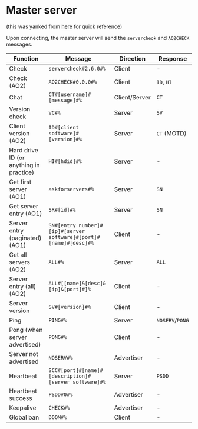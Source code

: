 # Master server

(this was yanked from [here](https://github.com/AttorneyOnline/AO2Protocol) for quick reference)

Upon connecting, the master server will send the `servercheok` and `AO2CHECK` messages.

| Function                                | Message                                                           | Direction     | Response        |
|-----------------------------------------|-------------------------------------------------------------------|---------------|-----------------|
| Check                                   | `servercheok#2.6.0#%`                                             | Client        | -               |
| Check (AO2)                             | `AO2CHECK#0.0.0#%`                                                | Client        | `ID`, `HI`      |
| Chat                                    | `CT#[username]#[message]#%`                                       | Client/Server | `CT`            |
| Version check                           | `VC#%`                                                            | Server        | `SV`            |
| Client version (AO2)                    | `ID#[client software]#[version]#%`                                | Server        | `CT` (MOTD)     |
| Hard drive ID (or anything in practice) | `HI#[hdid]#%`                                                     | Server        | -               |
| Get first server (AO1)                  | `askforservers#%`                                                 | Server        | `SN`            |
| Get server entry (AO1)                  | `SR#[id]#%`                                                       | Server        | `SN`            |
| Server entry (paginated) (AO1)          | `SN#[entry number]#[ip]#[server software]#[port]#[name]#[desc]#%` | Client        | -               |
| Get all servers (AO2)                   | `ALL#%`                                                           | Server        | `ALL`           |
| Server entry (all) (AO2)                | `ALL#[[name]&[desc]&[ip]&[port]#]%`                               | Client        | -               |
| Server version                          | `SV#[version]#%`                                                  | Client        | -               |
| Ping                                    | `PING#%`                                                          | Server        | `NOSERV`/`PONG` |
| Pong (when server advertised)           | `PONG#%`                                                          | Client        | -               |
| Server not advertised                   | `NOSERV#%`                                                        | Advertiser    | -               |
| Heartbeat                               | `SCC#[port]#[name]#[description]#[server software]#%`             | Server        | `PSDD`          |
| Heartbeat success                       | `PSDD#0#%`                                                        | Advertiser    | -               |
| Keepalive                               | `CHECK#%`                                                         | Advertiser    | -               |
| Global ban                              | `DOOM#%`                                                          | Client        | -               |
